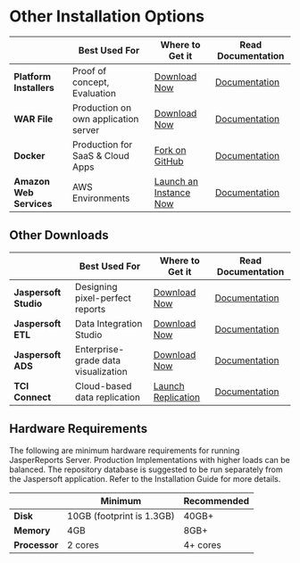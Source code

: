 # Other Installation Options

|                         |  Best Used For                       |  Where to Get it                                                                                             | Read Documentation                                                                                            |  
|-------------------------|--------------------------------------|--------------------------------------------------------------------------------------------------------------|---------------------------------------------------------------------------------------------------------------|
| **Platform Installers** | Proof of concept, Evaluation         | [Download Now](https://www.jaspersoft.com/download)                                                          | [Documentation](https://www.jaspersoft.com/resources/community/tibco-jasperreports-server-installation-guide) |
| **WAR File**            | Production on own application server | [Download Now](https://www.jaspersoft.com/download)                                                          | [Documentation](https://www.jaspersoft.com/resources/community/tibco-jasperreports-server-installation-guide) |
| **Docker**              | Production for SaaS & Cloud Apps     | [Fork on GitHub](https://www.jaspersoft.com/resources/other/tibco-jasperreports-server-docker-container)     | [Documentation](https://www.jaspersoft.com/deployment-options/jaspersoft-for-docker)                          |
| **Amazon Web Services** | AWS Environments                     | [Launch an Instance Now](https://www.jaspersoft.com/resources/community/jasperreports-server-aws-quickstart) | [Documentation](https://www.jaspersoft.com/resources/community/jaspersoft-aws-documentation)                  |

## Other Downloads

|                         | Best Used For                        | Where to Get it                                                                | Read Documentation                                                                              |
|-------------------------|--------------------------------------|--------------------------------------------------------------------------------|-------------------------------------------------------------------------------------------------|	
| **Jaspersoft Studio**   | Designing pixel-perfect reports      | [Download Now](https://www.jaspersoft.com/download)                            | [Documentation](https://www.jaspersoft.com/resources/community/jaspersoft-studio-documentation) |
| **Jaspersoft ETL**      | Data Integration Studio              | [Download Now](https://www.tibco.com/contact-us)                               | [Documentation](https://www.jaspersoft.com/resources/datasheet/jaspersoft-etl-datasheet)        |
| **Jaspersoft ADS**      | Enterprise-grade data visualization  | [Download Now](https://www.tibco.com/contact-us)                               | [Documentation](https://www.tibco.com/products/data-virtualization#resources)                   |
| **TCI Connect**         | Cloud-based data replication         | [Launch Replication](https://www.tibco.com/products/cloud-integration/connect) | [Documentation](https://www.tibco.com/products/cloud-integration)                               |




## Hardware Requirements

The following are minimum hardware requirements for running JasperReports Server. Production Implementations with higher loads can be balanced. The repository database is suggested to be run separately from the Jaspersoft application. Refer to the Installation Guide for more details.

|                     | Minimum                    | Recommended  |
|---------------------|----------------------------|--------------|
| **Disk**            | 10GB (footprint is 1.3GB)  | 40GB+        |
| **Memory**          | 4GB                        | 8GB+         |
| **Processor**       | 2 cores                    | 4+ cores     |